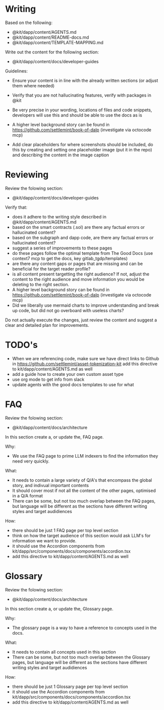 # Writing

Based on the following:

- @kit/dapp/content/AGENTS.md
- @kit/dapp/content/README-docs.md
- @kit/dapp/content/TEMPLATE-MAPPING.md

Write out the content for the following section:

- @kit/dapp/content/docs/developer-guides

Guidelines:

- Ensure your content is in line with the already written sections (or adjust
  them where needed)
- Verify that you are not hallucinating features, verify with packages in @kit
- Be very precise in your wording, locations of files and code snippets,
  developers will use this and should be able to use the docs as is

- A higher level background story can be found in
  <https://github.com/settlemint/book-of-dalp> (investigate via octocode mcp)

- Add clear placeholders for where screenshots should be included, do this by
  creating and setting one placeholder image (put it in the repo) and describing
  the content in the image caption

# Reviewing

Review the folowing section:

- @kit/dapp/content/docs/developer-guides

Verify that:

- does it adhere to the writing style described in @kit/dapp/content/AGENTS.md
- based on the smart contracts (.sol) are there any factual errors or
  hallucinated content?
- based on the subgraph and dapp code, are there any factual errors or
  hallucinated content?
- suggest a series of improvements to these pages
- do these pages follow the optimal template from The Good Docs (use context7
  mcp to get the docs, key gitlab_tgdp/templates)
- are there any content gaps or pages that are missing and can be beneficial for
  the target reader profile?
- is all content present targetting the right audience? If not, adjust the
  content to the right audience and move information you would be deleting to
  the right section.
- A higher level background story can be found in
  <https://github.com/settlemint/book-of-dalp> (investigate via octocode mcp)
- Did we liberally use mermaid charts to improve understanding and break up
  code, but did not go overboard with useless charts?

Do not actually execute the changes, just review the content and suggest a clear
and detailed plan for improvements.

# TODO's

- When we are referencing code, make sure we have direct links to Github in
  <https://github.com/settlemint/asset-tokenization-kit> add this directive to
  kit/dapp/content/AGENTS.md as well
- add a guide how to create your own custom asset type
- use org mode to get info from slack
- update agents with the good docs templates to use for what

# FAQ

Review the folowing section:

- @kit/dapp/content/docs/architecture

In this section create a, or update the, FAQ page.

Why:

- We use the FAQ page to prime LLM indexers to find the information they need
  very quickly.

What:

- It needs to contain a large variety of Q/A's that encompass the global story,
  and indivual important contents
- It should cover most if not all the content of the other pages, optimised in a
  Q/A format
- There can be some, but not too much overlap between the FAQ pages, but
  language will be different as the sections have different writing styles and
  target audidiences

How:

- there should be just 1 FAQ page per top level section
- think on how the target audience of this section would ask LLM's for
  information we want to provide.
- it should use the Accordion components from
  kit/dapp/src/components/docs/components/accordion.tsx
- add this directive to kit/dapp/content/AGENTS.md as well

# Glossary

Review the folowing section:

- @kit/dapp/content/docs/architecture

In this section create a, or update the, Glossary page.

Why:

- The glossary page is a way to have a reference to concepts used in the docs.

What:

- It needs to contain all concepts used in this section
- There can be some, but not too much overlap between the Glossary pages, but
  language will be different as the sections have different writing styles and
  target audidiences

How:

- there should be just 1 Glossary page per top level section
- it should use the Accordion components from
  kit/dapp/src/components/docs/components/accordion.tsx
- add this directive to kit/dapp/content/AGENTS.md as well
